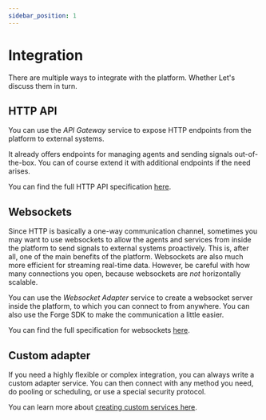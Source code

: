 ```yaml
---
sidebar_position: 1
---
```


# Integration
There are multiple ways to integrate with the platform. Whether Let's discuss them in turn.


## HTTP API
You can use the _API Gateway_ service to expose HTTP endpoints from the platform to external systems.

It already offers endpoints for managing agents and sending signals out-of-the-box. You can of course extend it with additional
endpoints if the need arises.

You can find the full HTTP API specification [here](/api).


## Websockets
Since HTTP is basically a one-way communication channel, sometimes you may want to use websockets to allow the agents
and services from inside the platform to send signals to external systems proactively. This is, after all, one of the
main benefits of the platform. Websockets are also much more efficient for streaming real-time data. However, be careful
with how many connections you open, because websockets are *not* horizontally scalable.

You can use the _Websocket Adapter_ service to create a websocket server inside the platform, to which you can connect
to from anywhere. You can also use the Forge SDK to make the communication a little easier.

You can find the full specification for websockets [here](pathname:///asyncapi).


## Custom adapter
If you need a highly flexible or complex integration, you can always write a custom adapter service. You can then
connect with any method you need, do pooling or scheduling, or use a special security protocol.

You can learn more about [creating custom services here](./Platform%20architecture/service-creation).
